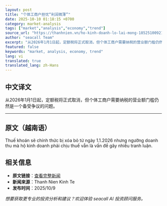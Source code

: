```yaml
---
layout: post
title: "个体工商户担忧“利润微薄”"
date: 2025-10-10 01:18:15 +0700
category: market-analysis
tags: ["market","analysis","economy","trend"]
source_url: "https://thanhnien.vn/ho-kinh-doanh-lo-lai-mong-185251009210451294.htm"
author: "seacall Team"
excerpt: "从2026年1月1日起，定额税将正式取消，但个体工商户需要纳税的营业额门槛仍然是一个备受争议的问题。..."
featured: false
keywords: "market, analysis, economy, trend"
lang: vi
translated: true
translated_lang: zh-Hans
---
```


## 中文译文

从2026年1月1日起，定额税将正式取消，但个体工商户需要纳税的营业额门槛仍然是一个备受争议的问题。

---

## 原文（越南语）

Thuế kho&aacute;n sẽ ch&iacute;nh thức bị x&oacute;a bỏ từ ng&agrave;y 1.1.2026 nhưng ngưỡng doanh thu m&agrave; hộ kinh doanh phải chịu thuế vẫn l&agrave; vấn đề g&acirc;y nhiều tranh luận.

## 相关信息

- **原文链接**：[查看完整新闻](https://thanhnien.vn/ho-kinh-doanh-lo-lai-mong-185251009210451294.htm)
- **新闻来源**：Thanh Nien Kinh Te
- **发布时间**：2025/10/9

*想要获取更专业的投资分析和建议？欢迎体验 seacall AI 投资顾问服务。*